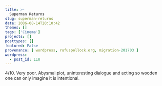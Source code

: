 ```yaml
---
title: >-
  Superman Returns
slug: superman-returns
date: 2006-08-14T20:10:42
themes: []
tags: ['Cinema']
projects: []
posttypes: []
featured: False
provenance: [ wordpress, rufuspollock.org, migration-201703 ]
wordpress:
  - post_id: 118
---
```


4/10. Very poor. Abysmal plot, uninteresting dialogue and acting so wooden one can only imagine it is intentional.


